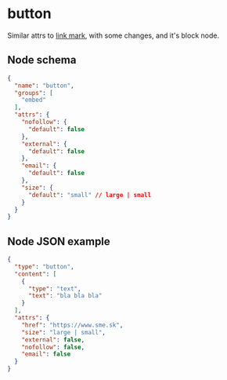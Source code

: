 # button

Similar attrs to [link mark](/editor/marks/link/), with some changes, and it's block node.

## Node schema

```json
{
  "name": "button",
  "groups": [
    "embed"
  ],
  "attrs": {
    "nofollow": {
      "default": false
    },
    "external": {
      "default": false
    },
    "email": {
      "default": false
    },
    "size": {
      "default": "small" // large | small
    }
  }
}
```

## Node JSON example

```json
{
  "type": "button",
  "content": [
    {
      "type": "text",
      "text": "bla bla bla"
    }
  ],
  "attrs": {
    "href": "https://www.sme.sk",
    "size": "large | small",
    "external": false,
    "nofollow": false,
    "email": false
  }
} 
```
